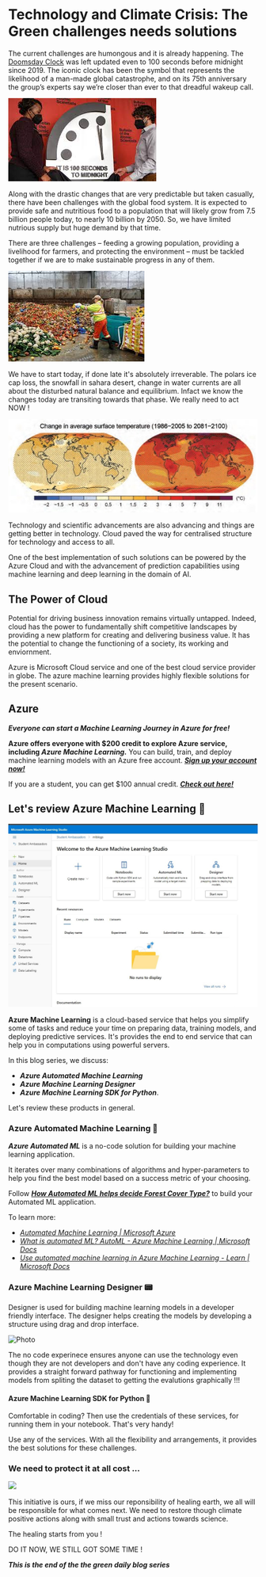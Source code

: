 # Technology and Climate Crisis: The Green challenges needs solutions

The current challenges are humongous and it is already happening. The [Doomsday Clock](https://en.wikipedia.org/wiki/Doomsday_Clock) was left updated even to 100 seconds before midnight since 2019. The iconic clock has been the symbol that represents the likelihood of a man-made global catastrophe, and on its 75th anniversary the group’s experts say we’re closer than ever to that dreadful wakeup call.

![](/Final_Post/doomsday.jpg)

Along with the drastic changes that are very predictable but taken casually, there have been challenges with the global food system. It is expected to provide safe and nutritious food to a population that will likely grow from 7.5 billion people today, to nearly 10 billion by 2050. So, we have limited nutrious supply but huge demand by that time. 

There are three challenges – feeding a growing population, providing a livelihood for farmers, and protecting the environment – must be tackled together if we are to make sustainable progress in any of them. 

![](/Final_Post/foodsys.jpg)

We have to start today, if done late it's absolutely irreverable. The polars ice cap loss, the snowfall in sahara desert, change in water currents are all about the disturbed natural balance and equilibrium.
Infact we know the changes today are transiting towards that phase. We really need to act NOW !

![](/Final_Post/GlobalWarminggeograph.jpg)

Technology and scientific advancements are also advancing and things are getting better in technology. Cloud paved the way for centralised structure for technology and access to all.

One of the best implementation of such solutions can be powered by the Azure Cloud and with the advancement of prediction capabilities using machine learning and deep learning in the domain of AI.

## The Power of Cloud

 Potential for driving business innovation remains virtually untapped. Indeed, cloud has the power to fundamentally shift competitive landscapes by providing a new platform for creating and delivering business value.
 It has the potential to change the functioning of a society, its working and enviornment.

 Azure is Microsoft Cloud service and one of the best cloud service provider in globe. The azure machine learning provides highly flexible solutions for the present scenario.

 ## Azure 

***Everyone can start a Machine Learning Journey in Azure for free!***

**Azure offers everyone with $200 credit to explore Azure service, including *Azure Machine Learning.*** You can build, train, and deploy machine learning models with an Azure free account. ***[Sign up your account now!](https://azure.microsoft.com/en-us/free/machine-learning/)***

If you are a student, you can get $100 annual credit. ***[Check out here!](https://azure.microsoft.com/en-us/free/students/)***

## Let's review Azure Machine Learning 👀

![](/Final_Post/portal.jpg)

**Azure Machine Learning** is a cloud-based service that helps you simplify some of tasks and reduce your time on preparing data, training models, and deploying predictive services. It's provides the end to end service that can help you in computations using powerful servers.

In this blog series, we discuss:

* ***Azure Automated Machine Learning*** 
* ***Azure Machine Learning Designer***
*  ***Azure Machine Learning SDK for Python***.

Let's review these products in general.

### Azure Automated Machine Learning 🤖

***Azure Automated ML*** is a no-code solution for building your machine learning application.  

It iterates over many combinations of algorithms and hyper-parameters to help you find the best model based on a success metric of your choosing.

Follow ***[How Automated ML helps decide Forest Cover Type?](../Third_Post/)*** to build your Automated ML application.

To learn more:

* *[Automated Machine Learning | Microsoft Azure](https://azure.microsoft.com/en-us/services/machine-learning/automatedml/)*
* *[What is automated ML? AutoML - Azure Machine Learning | Microsoft Docs](https://docs.microsoft.com/en-us/azure/machine-learning/concept-automated-ml)*
* *[Use automated machine learning in Azure Machine Learning - Learn | Microsoft Docs](https://docs.microsoft.com/en-us/learn/modules/use-automated-machine-learning/)*

### Azure Machine Learning Designer 📟

Designer is used for building machine learning models in a developer friendly interface. The designer helps creating the models by developing a structure using drag and drop interface. 

![Photo]()

The no code experinece ensures anyone can use the technology even though they are not developers and don't have any coding experience. It provides a straight forward pathway for functioning and implementing models from spliting the dataset to getting the evalutions graphically !!!

#### Azure Machine Learning SDK for Python 💼

Comfortable in coding? Then use the credentials of these services, for running them in your notebook. That's very handy!

Use any of the services. With all the flexibility and arrangements, it provides the best solutions for these challenges. 


### We need to protect it at all cost ...

![](https://media.giphy.com/media/fIXdXxDQDxYDSJ4dDA/giphy.gif)

This initiative is ours, if we miss our reponsibility of healing earth, we all will be responsible for what comes next. We need to restore though climate positive actions along with small trust and actions towards science.

The healing starts from you !

DO IT NOW, WE STILL GOT SOME TIME !



***This is the end of the the green daily blog series***


